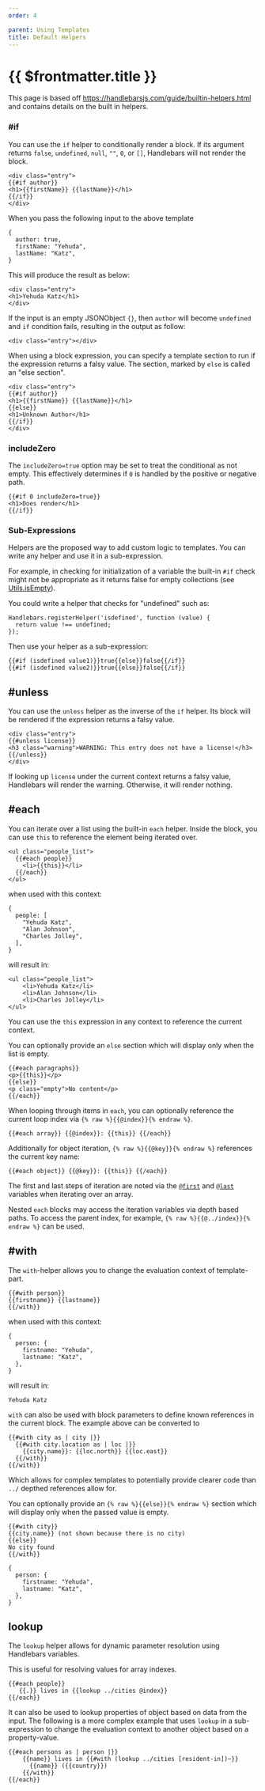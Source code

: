 ```yaml
---
order: 4

parent: Using Templates
title: Default Helpers
---
```

# {{ $frontmatter.title }}

This page is based off <https://handlebarsjs.com/guide/builtin-helpers.html> and contains details on the built in helpers.

### #if

You can use the `if` helper to conditionally render a block. If its argument returns `false`, `undefined`, `null`, `""`, `0`, or `[]`, Handlebars will not render the block.


```text
<div class="entry">
{{#if author}}
<h1>{{firstName}} {{lastName}}</h1>
{{/if}}
</div>
```


When you pass the following input to the above template

```text
{
  author: true,
  firstName: "Yehuda",
  lastName: "Katz",
}
```

This will produce the result as below:

```text
<div class="entry">
<h1>Yehuda Katz</h1>
</div>
```

If the input is an empty JSONObject `{}`, then `author` will become `undefined` and `if` condition fails, resulting in the output as follow:

```text
<div class="entry"></div>
```

When using a block expression, you can specify a template section to run if the expression returns a falsy value. The section, marked by `else` is called an "else section".

```text
<div class="entry">
{{#if author}}
<h1>{{firstName}} {{lastName}}</h1>
{{else}}
<h1>Unknown Author</h1>
{{/if}}
</div>
```


### includeZero

The `includeZero=true` option may be set to treat the conditional as not empty. This effectively determines if `0` is handled by the positive or negative path.

```text
{{#if 0 includeZero=true}}
<h1>Does render</h1>
{{/if}}
```


### Sub-Expressions

Helpers are the proposed way to add custom logic to templates. You can write any helper and use it in a sub-expression.

For example, in checking for initialization of a variable the built-in `#if` check might not be appropriate as it returns false for empty collections (see [Utils.isEmpty](https://handlebarsjs.com/api-reference/utilities.html#handlebars-utils-isempty-value)).

You could write a helper that checks for "undefined" such as:

```text
Handlebars.registerHelper('isdefined', function (value) {
  return value !== undefined;
});
```

Then use your helper as a sub-expression:

```text
{{#if (isdefined value1)}}true{{else}}false{{/if}}
{{#if (isdefined value2)}}true{{else}}false{{/if}}
```


## #unless

You can use the `unless` helper as the inverse of the `if` helper. Its block will be rendered if the expression returns a falsy value.

```text
<div class="entry">
{{#unless license}}
<h3 class="warning">WARNING: This entry does not have a license!</h3>
{{/unless}}
</div>
```

If looking up `license` under the current context returns a falsy value, Handlebars will render the warning. Otherwise, it will render nothing.

## #each

You can iterate over a list using the built-in `each` helper. Inside the block, you can use `this` to reference the element being iterated over.

```text
<ul class="people_list">
  {{#each people}}
    <li>{{this}}</li>
  {{/each}}
</ul>
```

when used with this context:

```text
{
  people: [
    "Yehuda Katz",
    "Alan Johnson",
    "Charles Jolley",
  ],
}
```

will result in:

```text
<ul class="people_list">
    <li>Yehuda Katz</li>
    <li>Alan Johnson</li>
    <li>Charles Jolley</li>
</ul>
```

You can use the `this` expression in any context to reference the current context.

You can optionally provide an `else` section which will display only when the list is empty.

```text
{{#each paragraphs}}
<p>{{this}}</p>
{{else}}
<p class="empty">No content</p>
{{/each}}
```

When looping through items in `each`, you can optionally reference the current loop index via `{% raw %}{{@index}}{% endraw %}`.

```text
{{#each array}} {{@index}}: {{this}} {{/each}}
```

Additionally for object iteration, `{% raw %}{{@key}}{% endraw %}` references the current key name:

```text
{{#each object}} {{@key}}: {{this}} {{/each}}
```

The first and last steps of iteration are noted via the [`@first`](https://handlebarsjs.com/api-reference/data-variables.html#first) and [`@last`](https://handlebarsjs.com/api-reference/data-variables.html#last) variables when iterating over an array.

Nested `each` blocks may access the iteration variables via depth based paths. To access the parent index, for example, `{% raw %}{{@../index}}{% endraw %}` can be used.

## #with

The `with`\-helper allows you to change the evaluation context of template-part.

```text
{{#with person}}
{{firstname}} {{lastname}}
{{/with}}
```

when used with this context:

```text
{
  person: {
    firstname: "Yehuda",
    lastname: "Katz",
  },
}
```

will result in:

```text
Yehuda Katz
```

`with` can also be used with block parameters to define known references in the current block. The example above can be converted to

```text
{{#with city as | city |}}
  {{#with city.location as | loc |}}
    {{city.name}}: {{loc.north}} {{loc.east}}
  {{/with}}
{{/with}}
```

Which allows for complex templates to potentially provide clearer code than `../` depthed references allow for.

You can optionally provide an `{% raw %}{{else}}{% endraw %}` section which will display only when the passed value is empty.

```text
{{#with city}}
{{city.name}} (not shown because there is no city)
{{else}}
No city found
{{/with}}
```


```text
{
  person: {
    firstname: "Yehuda",
    lastname: "Katz",
  },
}
```

## lookup

The `lookup` helper allows for dynamic parameter resolution using Handlebars variables.

This is useful for resolving values for array indexes.

```text
{{#each people}}
   {{.}} lives in {{lookup ../cities @index}}
{{/each}}
```


It can also be used to lookup properties of object based on data from the input. The following is a more complex example that uses `lookup` in a sub-expression to change the evaluation context to another object based on a property-value.

```text
{{#each persons as | person |}}
    {{name}} lives in {{#with (lookup ../cities [resident-in])~}}
      {{name}} ({{country}})
    {{/with}}
{{/each}}
```

